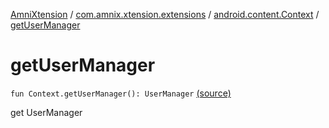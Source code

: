 [AmniXtension](../../index.md) / [com.amnix.xtension.extensions](../index.md) / [android.content.Context](index.md) / [getUserManager](./get-user-manager.md)

# getUserManager

`fun Context.getUserManager(): UserManager` [(source)](https://github.com/AmniX/AmniXTension/tree/master/AmniXtension/src/main/java/com/amnix/xtension/extensions/ContextExtension.kt#L485)

get UserManager

